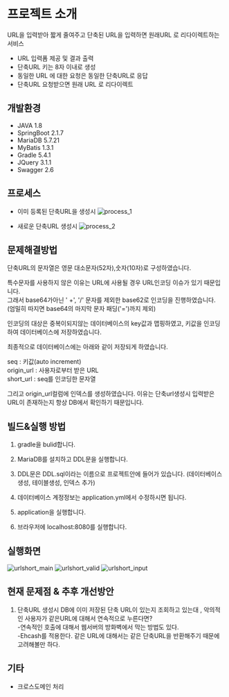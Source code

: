 프로젝트 소개
====
URL을 입력받아 짧게 줄여주고 단축된 URL을 입력하면 원래URL 로 리다이렉트하는 서비스
* URL 입력폼 제공 및 결과 출력
* 단축URL 키는 8자 이내로 생성
* 동일한 URL 에 대한 요청은 동일한 단축URL로 응답
* 단축URL 요청받으면 원래 URL 로 리다이렉트

개발환경
----
* JAVA 1.8  
* SpringBoot 2.1.7  
* MariaDB 5.7.21  
* MyBatis  1.3.1
* Gradle 5.4.1  
* JQuery 3.1.1  
* Swagger 2.6

프로세스
----
* 이미 등록된 단축URL을 생성시
![process_1](https://user-images.githubusercontent.com/33255462/63277479-61283a80-c2e0-11e9-984a-8d361eda9d97.png)

* 새로운 단축URL 생성시
![process_2](https://user-images.githubusercontent.com/33255462/63277191-de06e480-c2df-11e9-8d4a-66df71f85a2f.png)

문제해결방법
----
단축URL의 문자열은 영문 대소문자(52자),숫자(10자)로 구성하였습니다.  

특수문자를 사용하지 않은 이유는 URL에 사용될 경우 URL인코딩 이슈가 있기 때문입니다.  
그래서 base64가아닌 ' +', '/'  문자를 제외한 base62로 인코딩을 진행하였습니다.  
(엄밀히 따지면 base64의 마지막 문자  패딩('=')까지 제외)

인코딩의 대상은 중복이되지않는 데이터베이스의 key값과 맵핑하였고,
키값을 인코딩하여 데이터베이스에 저장하였습니다.  

최종적으로 데이터베이스에는 아래와 같이 저장되게 하였습니다.  

seq : 키값(auto increment)  
origin_url : 사용자로부터 받은 URL  
short_url : seq를 인코딩한 문자열  

그리고 origin_url컬럼에 인덱스를 생성하였습니다.
이유는 단축url생성시 입력받은 URL이 존재하는지 항상 DB에서 확인하기 때문입니다.



빌드&실행 방법
----
1. gradle을 bulid합니다.

2. MariaDB를 설치하고 DDL문을 실행합니다.

3. DDL문은 DDL.sql이라는 이름으로 프로젝트안에 들어가 있습니다. (데이터베이스 생성, 테이블생성, 인덱스 추가)

4. 데이터베이스 계정정보는 application.yml에서 수정하시면 됩니다.

5. application을 실행합니다.

6. 브라우저에 localhost:8080를 실행합니다. 

실행화면
----
![urlshort_main](https://user-images.githubusercontent.com/33255462/63429554-55aa5000-c455-11e9-8bea-35762a783c42.png)
![urlshort_valid](https://user-images.githubusercontent.com/33255462/63429476-1f6cd080-c455-11e9-963e-3b2562bb2c2c.png)
![urlshort_input](https://user-images.githubusercontent.com/33255462/63429420-ee8c9b80-c454-11e9-8981-87d332e1f512.png)


현재 문제점 & 추후 개선방안
----
1. 단축URL 생성시 DB에 이미 저장된 단축 URL이 있는지 조회하고 있는대 , 악의적인 사용자가 같은URL에 대해서 연속적으로 누른다면?  
-연속적인 호출에 대해서 웹서버의 방화벽에서 막는 방법도 있다.  
-Ehcash를 적용한다. 같은 URL에 대해서는 같은 단축URL을 반환해주기 때문에 고려해볼만 하다.   


기타
----
* 크로스도메인 처리
